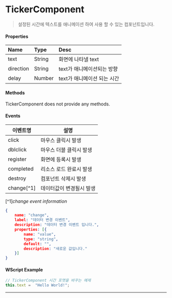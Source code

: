 # TickerComponent
> 설정된 시간에 텍스트를 애니메이션 하여 사용 할 수 있는 컴포넌트입니다.

#### Properties
| Name       | Type    | Desc                                                |
| :--------- | :------ | :-------------------------------------------------- |
| text | String  | 화면에 나타낼 text                              |
| direction | String  | text가 애니메이션되는 방향                          |
| delay | Number  | text가 애니메이션 되는 시간                          |

#### Methods

TickerComponent does not provide any methods.

#### Events
|이벤트명|설명|
|---|---|
|click|마우스 클릭시 발생|
|dblclick|마우스 더블 클릭시 발생|
|register|화면에 등록시 발생|
|completed|리소스 로드 완료시 발생|
|destroy|컴포넌트 삭제시 발생|
|change[^1]|데이터값이 변경될시 발생|

[^1]*change event information*
```json
{
    name: "change",
    label: "데이터 변경 이벤트",
    description: "데이터 변경 이벤트 입니다.",
    properties: [{
        name: "value",
        type: "string",
        default: "",
        description: "새로운 값입니다."
    }]
}
```
#### WScript Example
```js
// TickerComponent 시간 포맷을 바꾸는 예제
this.text =  "Hello World!";

```

---